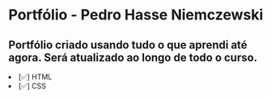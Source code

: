 # Portfólio - Pedro Hasse Niemczewski

## Portfólio criado usando tudo o que aprendi até agora. Será atualizado ao longo de todo o curso.

<li>[✅] HTML</li>
<li>[✅] CSS</li>